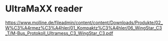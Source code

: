 UltraMaXX reader
================

https://www.molline.de/fileadmin/content/content/Downloads/Produkte/02_W%C3%A4rmez%C3%A4hler/01_Kompaktz%C3%A4hler/06_WingStar_C3_T/M-Bus_Protokoll_Ultramess_C3_WingStar_C3.pdf
